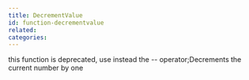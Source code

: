 ```yaml
---
title: DecrementValue
id: function-decrementvalue
related:
categories:
---
```


this function is deprecated, use instead the -- operator;Decrements the current number by one